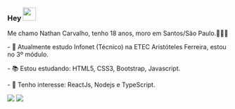### Hey <img src="https://github.com/TheDudeThatCode/TheDudeThatCode/blob/master/Assets/Hi.gif" width="30px">

<p align="left">
  Me chamo Nathan Carvalho, tenho 18 anos, moro em Santos/São Paulo.👨🏻‍💻
</p>

<p align="left">
- 🚀 Atualmente estudo Infonet (Técnico) na ETEC Aristóteles Ferreira, estou no 3º módulo.
</p>

<p align="left">
- 📚 Estou estudando: HTML5, CSS3, Bootstrap, Javascript.
</p>

<p align="left">
- 🎯 Tenho interesse: ReactJs, Nodejs e TypeScript.
</p>

<p align="left">
  <a href="mailto:fariasnathan75@gmail.com" alt="Gmail">
  <img src="https://img.shields.io/badge/-Gmail-FF0000?style=flat-square&labelColor=FF0000&logo=gmail&logoColor=white&link=fariasnathan75@gmail.com" /></a>

  <a href="https://www.linkedin.com/in/nathancarvalho/" alt="Linkedin">
  <img src="https://img.shields.io/badge/-Linkedin-0e76a8?style=flat-square&logo=Linkedin&logoColor=white&link=https://www.linkedin.com/in/nathancarvalho/" /></a>
</p>
